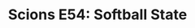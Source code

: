 ---
layout: post
title: "Scions E54: Softball State"
description: "What’s a Superb Owl?"
permalink: https://www.fromtherumbleseat.com/2021/2/8/22271753/scions-e54-softball-state
---